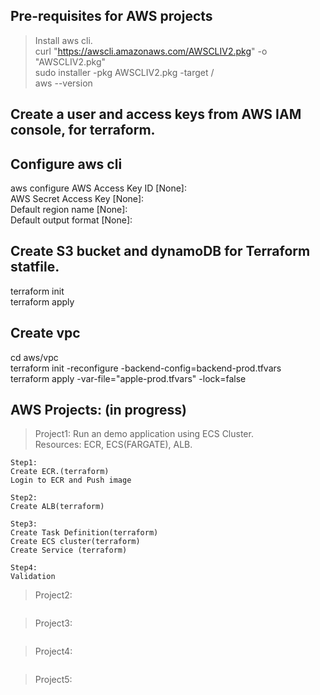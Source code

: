 ## Pre-requisites for AWS projects
> Install aws cli.  
curl "https://awscli.amazonaws.com/AWSCLIV2.pkg" -o "AWSCLIV2.pkg"  
sudo installer -pkg AWSCLIV2.pkg -target /  
aws --version  

## Create a user and access keys from AWS IAM console, for terraform.

## Configure aws cli
aws configure
AWS Access Key ID [None]:                     
AWS Secret Access Key [None]:   
Default region name [None]:   
Default output format [None]:   

## Create S3 bucket and dynamoDB for Terraform statfile.
terraform init   
terraform apply 

## Create vpc
cd aws/vpc  
terraform  init -reconfigure -backend-config=backend-prod.tfvars  
terraform apply -var-file="apple-prod.tfvars" -lock=false  

## AWS Projects: (in progress)
>Project1: Run an demo application using ECS Cluster.  
Resources: ECR, ECS(FARGATE), ALB.
````
Step1:  
Create ECR.(terraform)  
Login to ECR and Push image  

Step2:  
Create ALB(terraform)

Step3:
Create Task Definition(terraform)
Create ECS cluster(terraform)
Create Service (terraform)

Step4: 
Validation  
````
>Project2:
````

````
>Project3:
````

````
>Project4:
````

````
>Project5:
````

````
